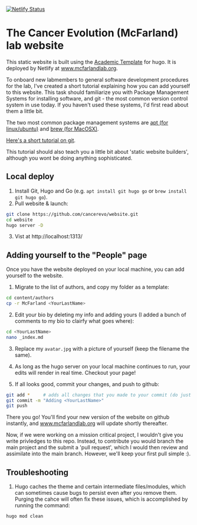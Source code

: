 [![Netlify Status](https://api.netlify.com/api/v1/badges/428af603-ced4-4372-a58b-de75f6b9bd14/deploy-status)](https://app.netlify.com/sites/cancer-evolution/deploys)

# The Cancer Evolution (McFarland) lab website

This static website is built using the [Academic Template](https://academic-demo.netlify.app/) for hugo. It is deployed by Netlify at www.mcfarlandlab.org. 

To onboard new labmembers to general software development procedures for the lab, I've created a short tutorial explaining how you can add yourself to this website. This task should familiarize you with Package Management Systems for installing software, and git - the most common version control system in use today. If you haven't used these systems, I'd first read about them a little bit. 

The two most common package management systems are [apt (for linux/ubuntu)](https://help.ubuntu.com/community/AptGet/Howto) and [brew (for MacOSX)](https://brew.sh/). 

[Here's a short tutorial on git](https://product.hubspot.com/blog/git-and-github-tutorial-for-beginners). 

This tutorial should also teach you a little bit about 'static website builders', although you wont be doing anything sophisticated. 

## Local deploy 

1. Install Git, Hugo and Go (e.g. `apt install git hugo go` or `brew install git hugo go`). 
2. Pull website & launch:
```sh
git clone https://github.com/cancerevo/website.git
cd website
hugo server -D
```
3. Vist at http://localhost:1313/

## Adding yourself to the "People" page

Once you have the website deployed on your local machine, you can add yourself to the website.  

1. Migrate to the list of authors, and copy my folder as a template:
```sh
cd content/authors
cp -r McFarland <YourLastName>
```

2. Edit your bio by deleting my info and adding yours (I added a bunch of comments to my bio to clairfy what goes where):
```sh
cd <YourLastName>
nano _index.md
```

3. Replace my `avatar.jpg` with a picture of yourself (keep the filename the same). 

4. As long as the hugo server on your local machine continues to run, your edits will render in real time. Checkout your page!

5. If all looks good, commit your changes, and push to github: 
```sh
git add *     # adds all changes that you made to your commit (do just "git add _index.md avatar.jpg" if you edited other files)
git commit -m "Adding <YourLastName>"
git push
```
There you go! You'll find your new version of the website on github instantly, and www.mcfarlandlab.org will update shortly thereafter. 

Now, if we were working on a mission critical project, I wouldn't give you write privledges to this repo. Instead, to contribute you would branch the main project and the submit a 'pull request', which I would then review and assimilate into the main branch. However, we'll keep your first pull simple :). 

## Troubleshooting

1. Hugo caches the theme and certain intermediate files/modules, which can sometimes cause bugs to persist even after you remove them. Purging the cahce will often fix these issues, which is accomplished by running the command: 
```sh
hugo mod clean
```
